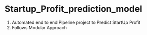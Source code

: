 # Startup_Profit_prediction_model

1. Automated end to end Pipeline project to Predict StartUp Profit
2. Follows Modular Approach